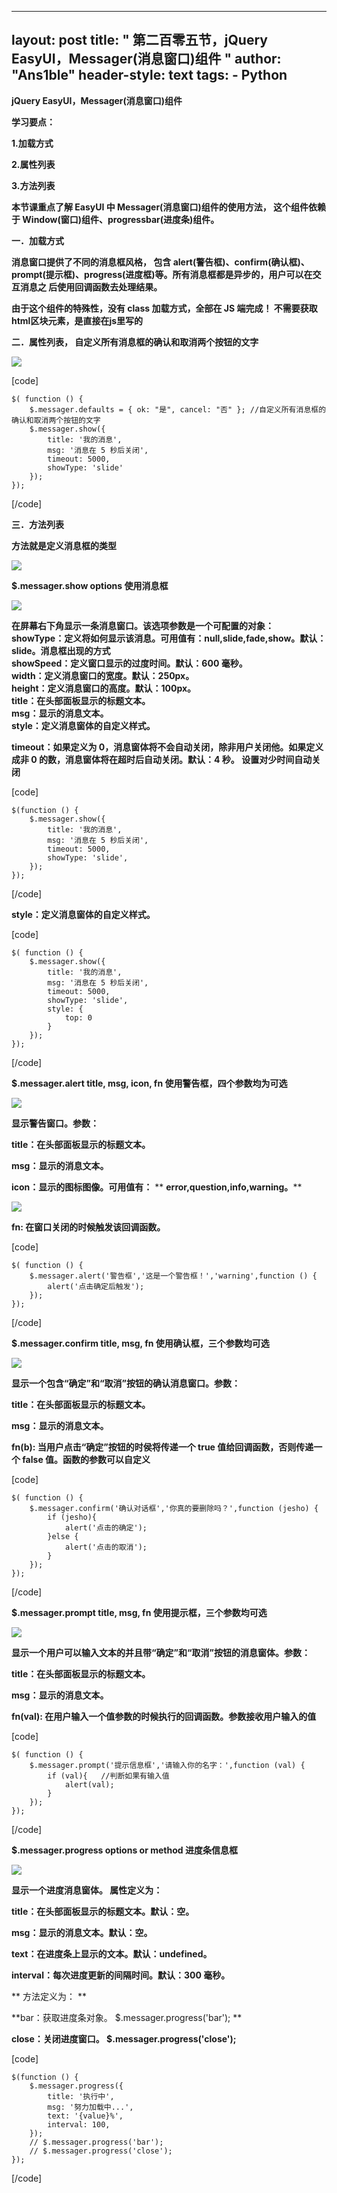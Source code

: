 
---
layout: post
title: " 第二百零五节，jQuery EasyUI，Messager(消息窗口)组件 "
author: "Ans1ble"
header-style: text
tags:
      - Python
---


**jQuery EasyUI，Messager(消息窗口)组件**



**学习要点：**

**1.加载方式**

**2.属性列表**

**3.方法列表**



**本节课重点了解 EasyUI 中 Messager(消息窗口)组件的使用方法， 这个组件依赖于
Window(窗口)组件、progressbar(进度条)组件。**



**一．加载方式**

**消息窗口提供了不同的消息框风格， 包含 alert(警告框)、confirm(确认框)、
prompt(提示框)、progress(进度框)等。所有消息框都是异步的，用户可以在交互消息之 后使用回调函数去处理结果。**

**由于这个组件的特殊性，没有 class 加载方式，全部在 JS 端完成！ 不需要获取html区块元素，是直接在js里写的**



**二．属性列表， 自定义所有消息框的确认和取消两个按钮的文字**

**![](https://images2015.cnblogs.com/blog/955761/201704/955761-20170401220848695-1634154639.png)**

[code]

    $( function () {
        $.messager.defaults = { ok: "是", cancel: "否" }; //自定义所有消息框的确认和取消两个按钮的文字
        $.messager.show({
            title: '我的消息',
            msg: '消息在 5 秒后关闭',
            timeout: 5000,
            showType: 'slide'
        });
    });
[/code]







**三．方法列表**

**方法就是定义消息框的类型**

**![](https://images2015.cnblogs.com/blog/955761/201704/955761-20170401220941195-1989902431.png)**

**$.messager.show   options  使用消息框**

**![](https://images2015.cnblogs.com/blog/955761/201704/955761-20170401232501039-1772099257.png)**

**在屏幕右下角显示一条消息窗口。该选项参数是一个可配置的对象：**  
 **showType：定义将如何显示该消息。可用值有：null,slide,fade,show。默认：slide。消息框出现的方式**  
 **showSpeed：定义窗口显示的过度时间。默认：600 毫秒。**  
 **width：定义消息窗口的宽度。默认：250px。**  
 **height：定义消息窗口的高度。默认：100px。**  
 **title：在头部面板显示的标题文本。**  
 **msg：显示的消息文本。**  
 **style：定义消息窗体的自定义样式。**

**timeout：如果定义为 0，消息窗体将不会自动关闭，除非用户关闭他。如果定义成非 0 的数，消息窗体将在超时后自动关闭。默认：4 秒。
设置对少时间自动关闭**

[code]

    $(function () {
        $.messager.show({
            title: '我的消息',
            msg: '消息在 5 秒后关闭',
            timeout: 5000,
            showType: 'slide',
        });
    });
[/code]

**style：定义消息窗体的自定义样式。**

[code]

    $( function () {
        $.messager.show({
            title: '我的消息',
            msg: '消息在 5 秒后关闭',
            timeout: 5000,
            showType: 'slide',
            style: {
                top: 0
            }
        });
    });
[/code]







**$.messager.alert   title, msg, icon, fn   **使用警告框，四个参数均为可选****

****![](https://images2015.cnblogs.com/blog/955761/201704/955761-20170401223609914-861314343.png)****

****显示警告窗口。参数：****

****title：在头部面板显示的标题文本。****

****msg：显示的消息文本。****

****icon：显示的图标图像。可用值有：**** ** **error,question,info,warning。****

****![](https://images2015.cnblogs.com/blog/955761/201704/955761-20170401222655180-827081940.png)****

****fn: 在窗口关闭的时候触发该回调函数。****

[code]

    $( function () {
        $.messager.alert('警告框','这是一个警告框！','warning',function () {
            alert('点击确定后触发');
        });
    });
[/code]





  
**$.messager.confirm   title, msg, fn  使用确认框，三个参数均可选**

**![](https://images2015.cnblogs.com/blog/955761/201704/955761-20170401224524820-347623713.png)**

**显示一个包含“确定”和“取消”按钮的确认消息窗口。参数：**

**title：在头部面板显示的标题文本。**

**msg：显示的消息文本。**

**fn(b): 当用户点击“确定”按钮的时侯将传递一个 true 值给回调函数，否则传递一个 false 值。函数的参数可以自定义**

[code]

    $( function () {
        $.messager.confirm('确认对话框','你真的要删除吗？',function (jesho) {
            if (jesho){
                alert('点击的确定');
            }else {
                alert('点击的取消');
            }
        });
    });
[/code]





  
**$.messager.prompt   title, msg, fn   **使用提示框，三个参数均可选****

****![](https://images2015.cnblogs.com/blog/955761/201704/955761-20170401225443008-1839665115.png)****

**显示一个用户可以输入文本的并且带“确定”和“取消”按钮的消息窗体。参数：**

**title：在头部面板显示的标题文本。**

**msg：显示的消息文本。**

**fn(val): 在用户输入一个值参数的时候执行的回调函数。参数接收用户输入的值**

[code]

    $( function () {
        $.messager.prompt('提示信息框','请输入你的名字：',function (val) {
            if (val){   //判断如果有输入值
                alert(val);
            }
        });
    });
[/code]





  
**$.messager.progress   options or method  进度条信息框**

**![](https://images2015.cnblogs.com/blog/955761/201704/955761-20170401231121336-2072177066.png)**

**显示一个进度消息窗体。 属性定义为：**

**title：在头部面板显示的标题文本。默认：空。**

**msg：显示的消息文本。默认：空。**

**text：在进度条上显示的文本。默认：undefined。**

**interval：每次进度更新的间隔时间。默认：300 毫秒。**

**  方法定义为： **

**bar：获取进度条对象。 $.messager.progress('bar'); **

**close：关闭进度窗口。 $.messager.progress('close');**

[code]

    $(function () {
        $.messager.progress({
            title: '执行中',
            msg: '努力加载中...',
            text: '{value}%',
            interval: 100,
        });
        // $.messager.progress('bar');
        // $.messager.progress('close');
    });
[/code]



